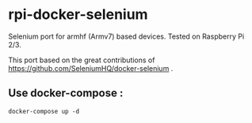 # rpi-docker-selenium
Selenium port for armhf (Armv7) based devices. Tested on Raspberry Pi 2/3.

This port based on the great contributions of https://github.com/SeleniumHQ/docker-selenium .

## Use docker-compose :
```
docker-compose up -d
```